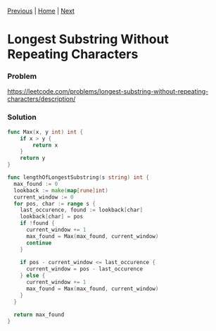 [Previous](002_add_two_numbers.md) | [Home](README.md) | [Next](004_median_of_two_sorted_arrays.md)

Longest Substring Without Repeating Characters
==============================================

### Problem
https://leetcode.com/problems/longest-substring-without-repeating-characters/description/

### Solution

```go
func Max(x, y int) int {
    if x > y {
        return x
    }
    return y
}

func lengthOfLongestSubstring(s string) int {
  max_found := 0
  lookback := make(map[rune]int)
  current_window := 0
  for pos, char := range s {
    last_occurence, found := lookback[char]
    lookback[char] = pos
    if !found {
      current_window += 1
      max_found = Max(max_found, current_window)
      continue
    }
    
    if pos - current_window <= last_occurence {
      current_window = pos - last_occurence
    } else {
      current_window += 1
      max_found = Max(max_found, current_window)
    }
  }
  
  return max_found
}
```